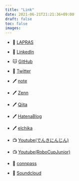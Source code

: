 ```yaml
---
title: "Link"
date: 2021-06-21T21:21:36+09:00
draft: false
toc: false
images:
---
```


- 🙎 [LAPRAS](https://lapras.com/public/PUORP0A)
- 🙎 [LinkedIn](https://www.linkedin.com/in/takeyamayuki/)
- 🐱 [GitHub](https://github.com/takeyamayuki)    
- 🦆 [Twitter](https://twitter.com/takeyamaaaaa)  
- 🖊 [note](https://note.com/spinach_egg)  
- 🖊 [Zenn](https://zenn.dev/ninzin)
- 🖊 [Qiita](https://qiita.com/namiki_takeyama)
- 🖊 [HatenaBlog](https://namikitake.hateblo.jp/)  
- 🖊 [elchika](https://elchika.com/user/takeyama/?page=0)  
- 📺 [Youtube(でんきにんじん)](https://www.youtube.com/channel/UC2Ijyce-DOkMKqagTPDZleg)  
- 📺 [Youtube(RoboCupJunior)](https://www.youtube.com/channel/UCUD8Q4T8kha_dqY00fZ1tWQ)   
- 🧎 [connpass](https://connpass.com/user/takeyamaaaaa/)  

- 🎵 [Soundcloud](https://soundcloud.com/takeyamadesu)  
